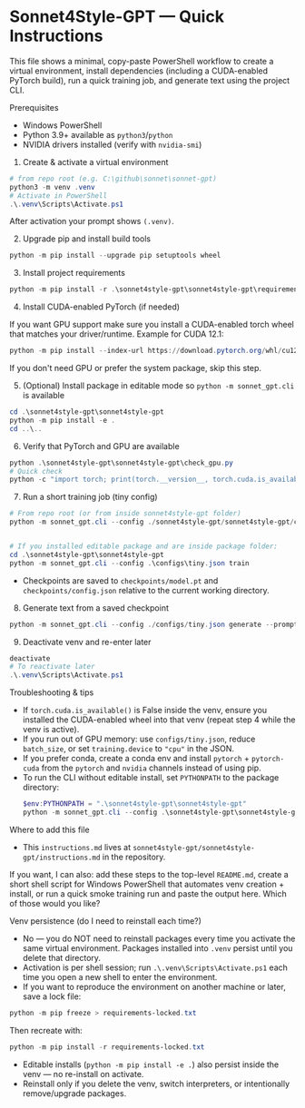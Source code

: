 # Sonnet4Style-GPT — Quick Instructions

This file shows a minimal, copy-paste PowerShell workflow to create a virtual environment, install dependencies (including a CUDA-enabled PyTorch build), run a quick training job, and generate text using the project CLI.

Prerequisites
- Windows PowerShell
- Python 3.9+ available as `python3`/`python`
- NVIDIA drivers installed (verify with `nvidia-smi`)

1) Create & activate a virtual environment

```powershell
# from repo root (e.g. C:\github\sonnet\sonnet-gpt)
python3 -m venv .venv
# Activate in PowerShell
.\.venv\Scripts\Activate.ps1
```

After activation your prompt shows `(.venv)`.

2) Upgrade pip and install build tools

```powershell
python -m pip install --upgrade pip setuptools wheel
```

3) Install project requirements

```powershell
python -m pip install -r .\sonnet4style-gpt\sonnet4style-gpt\requirements.txt
```

4) Install CUDA-enabled PyTorch (if needed)

If you want GPU support make sure you install a CUDA-enabled torch wheel that matches your driver/runtime. Example for CUDA 12.1:

```powershell
python -m pip install --index-url https://download.pytorch.org/whl/cu121 torch torchvision torchaudio --upgrade
```

If you don't need GPU or prefer the system package, skip this step.

5) (Optional) Install package in editable mode so `python -m sonnet_gpt.cli` is available

```powershell
cd .\sonnet4style-gpt\sonnet4style-gpt
python -m pip install -e .
cd ..\..
```

6) Verify that PyTorch and GPU are available

```powershell
python .\sonnet4style-gpt\sonnet4style-gpt\check_gpu.py
# Quick check
python -c "import torch; print(torch.__version__, torch.cuda.is_available(), torch.cuda.get_device_name(0) if torch.cuda.is_available() else 'N/A')"
```

7) Run a short training job (tiny config)

```powershell
# From repo root (or from inside sonnet4style-gpt folder)
python -m sonnet_gpt.cli --config ./sonnet4style-gpt/sonnet4style-gpt/configs/tiny.json train


# If you installed editable package and are inside package folder:
cd .\sonnet4style-gpt\sonnet4style-gpt
python -m sonnet_gpt.cli --config .\configs\tiny.json train
```

- Checkpoints are saved to `checkpoints/model.pt` and `checkpoints/config.json` relative to the current working directory.

8) Generate text from a saved checkpoint

```powershell
python -m sonnet_gpt.cli --config ./configs/tiny.json generate --prompt "To be, or not to be" --ckpt_dir .\checkpoints
```

9) Deactivate venv and re-enter later

```powershell
deactivate
# To reactivate later
.\.venv\Scripts\Activate.ps1
```

Troubleshooting & tips
- If `torch.cuda.is_available()` is False inside the venv, ensure you installed the CUDA-enabled wheel into that venv (repeat step 4 while the venv is active).
- If you run out of GPU memory: use `configs/tiny.json`, reduce `batch_size`, or set `training.device` to `"cpu"` in the JSON.
- If you prefer conda, create a conda env and install `pytorch` + `pytorch-cuda` from the `pytorch` and `nvidia` channels instead of using pip.
- To run the CLI without editable install, set `PYTHONPATH` to the package directory:
  ```powershell
  $env:PYTHONPATH = ".\sonnet4style-gpt\sonnet4style-gpt"
  python -m sonnet_gpt.cli --config .\sonnet4style-gpt\sonnet4style-gpt\configs\tiny.json train
  ```

Where to add this file
- This `instructions.md` lives at `sonnet4style-gpt/sonnet4style-gpt/instructions.md` in the repository.

If you want, I can also: add these steps to the top-level `README.md`, create a short shell script for Windows PowerShell that automates venv creation + install, or run a quick smoke training run and paste the output here. Which of those would you like? 

Venv persistence (do I need to reinstall each time?)

- No — you do NOT need to reinstall packages every time you activate the same virtual environment. Packages installed into `.venv` persist until you delete that directory.
- Activation is per shell session; run `.\.venv\Scripts\Activate.ps1` each time you open a new shell to enter the environment.
- If you want to reproduce the environment on another machine or later, save a lock file:

```powershell
python -m pip freeze > requirements-locked.txt
```

Then recreate with:

```powershell
python -m pip install -r requirements-locked.txt
```

- Editable installs (`python -m pip install -e .`) also persist inside the venv — no re-install on activate.
- Reinstall only if you delete the venv, switch interpreters, or intentionally remove/upgrade packages.
